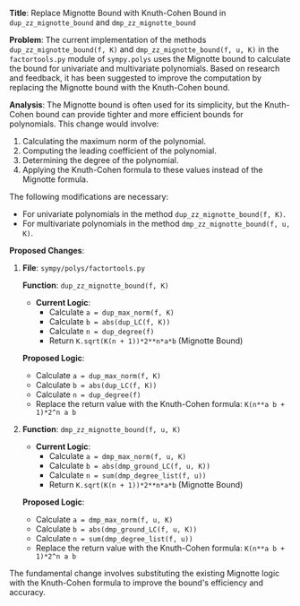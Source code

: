 **Title**: Replace Mignotte Bound with Knuth-Cohen Bound in `dup_zz_mignotte_bound` and `dmp_zz_mignotte_bound`

**Problem**: 
The current implementation of the methods `dup_zz_mignotte_bound(f, K)` and `dmp_zz_mignotte_bound(f, u, K)` in the `factortools.py` module of `sympy.polys` uses the Mignotte bound to calculate the bound for univariate and multivariate polynomials. Based on research and feedback, it has been suggested to improve the computation by replacing the Mignotte bound with the Knuth-Cohen bound.

**Analysis**:
The Mignotte bound is often used for its simplicity, but the Knuth-Cohen bound can provide tighter and more efficient bounds for polynomials. This change would involve:

1. Calculating the maximum norm of the polynomial.
2. Computing the leading coefficient of the polynomial.
3. Determining the degree of the polynomial.
4. Applying the Knuth-Cohen formula to these values instead of the Mignotte formula.

The following modifications are necessary:

- For univariate polynomials in the method `dup_zz_mignotte_bound(f, K)`.
- For multivariate polynomials in the method `dmp_zz_mignotte_bound(f, u, K)`.

**Proposed Changes**:

1. **File**: `sympy/polys/factortools.py`
   
   **Function**: `dup_zz_mignotte_bound(f, K)`
   - **Current Logic**:
     - Calculate `a = dup_max_norm(f, K)`
     - Calculate `b = abs(dup_LC(f, K))`
     - Calculate `n = dup_degree(f)`
     - Return `K.sqrt(K(n + 1))*2**n*a*b` (Mignotte Bound)
   
   **Proposed Logic**:
     - Calculate `a = dup_max_norm(f, K)`
     - Calculate `b = abs(dup_LC(f, K))`
     - Calculate `n = dup_degree(f)`
     - Replace the return value with the Knuth-Cohen formula: `K(n**a b + 1)*2^n a b`

2. **Function**: `dmp_zz_mignotte_bound(f, u, K)`
   - **Current Logic**:
     - Calculate `a = dmp_max_norm(f, u, K)`
     - Calculate `b = abs(dmp_ground_LC(f, u, K))`
     - Calculate `n = sum(dmp_degree_list(f, u))`
     - Return `K.sqrt(K(n + 1))*2**n*a*b` (Mignotte Bound)
   
   **Proposed Logic**:
     - Calculate `a = dmp_max_norm(f, u, K)`
     - Calculate `b = abs(dmp_ground_LC(f, u, K))`
     - Calculate `n = sum(dmp_degree_list(f, u))`
     - Replace the return value with the Knuth-Cohen formula: `K(n**a b + 1)*2^n a b`

The fundamental change involves substituting the existing Mignotte logic with the Knuth-Cohen formula to improve the bound's efficiency and accuracy.